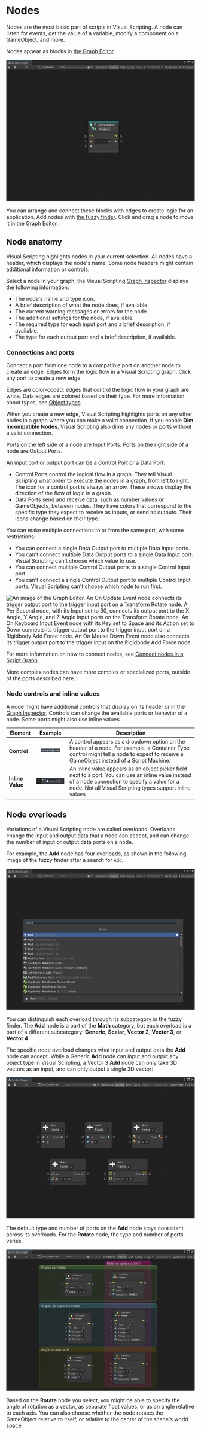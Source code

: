 # Nodes 

Nodes are the most basic part of scripts in Visual Scripting. A node can listen for events, get the value of a variable, modify a component on a GameObject, and more.  

Nodes appear as blocks in [the Graph Editor](vs-interface-overview.md#the-graph-editor). 

![An image of the Graph window. A blank Set Variable node sits in the middle of the Graph Editor.](images/vs-node-example.png)

You can arrange and connect these blocks with edges to create logic for an application. Add nodes with [the fuzzy finder](vs-interface-overview.md#the-fuzzy-finder). Click and drag a node to move it in the Graph Editor. 

## Node anatomy

Visual Scripting highlights nodes in your current selection. All nodes have a header, which displays the node's name. Some node headers might contain additional information or controls.

Select a node in your graph, the Visual Scripting [Graph Inspector](vs-interface-overview.md#the-graph-inspector) displays the following information: 

- The node's name and type icon. 
- A brief description of what the node does, if available. 
- The current warning messages or errors for the node. 
- The additional settings for the node, if available. 
- The required type for each input port and a brief description, if available.
- The type for each output port and a brief description, if available.

### Connections and ports

Connect a port from one node to a compatible port on another node to create an edge. Edges form the logic flow in a Visual Scripting graph. Click any port to create a new edge. 

Edges are color-coded: edges that control the logic flow in your graph are white. Data edges are colored based on their type. For more information about types, see [Object types](vs-types.md).

When you create a new edge, Visual Scripting highlights ports on any other nodes in a graph where you can make a valid connection. If you enable **Dim Incompatible Nodes**, Visual Scripting also dims any nodes or ports without a valid connection. 

Ports on the left side of a node are Input Ports. Ports on the right side of a node are Output Ports. 

An input port or output port can be a Control Port or a Data Port: 

- Control Ports control the logical flow in a graph. They tell Visual Scripting what order to execute the nodes in a graph, from left to right. The icon for a control port is always an arrow. These arrows display the direction of the flow of logic in a graph.
- Data Ports send and receive data, such as number values or GameObjects, between nodes. They have colors that correspond to the specific type they expect to receive as inputs, or send as outputs. Their icons change based on their type.

You can make multiple connections to or from the same port, with some restrictions: 

- You can connect a single Data Output port to multiple Data Input ports. 
- You can't connect multiple Data Output ports to a single Data Input port. Visual Scripting can't choose which value to use. 
- You can connect multiple Control Output ports to a single Control Input port.
- You can't connect a single Control Output port to multiple Control Input ports. Visual Scripting can't choose which node to run first. 

![An image of the Graph Editor. An On Update Event node connects its trigger output port to the trigger input port on a Transform Rotate node. A Per Second node, with its Input set to 30, connects its output port to the X Angle, Y Angle, and Z Angle input ports on the Transform Rotate node. An On Keyboard Input Event node with its Key set to Space and its Action set to Down connects its trigger output port to the trigger input port on a Rigidbody Add Force node. An On Mouse Down Event node also connects its trigger output port to the trigger input on the Rigidbody Add Force node.](images/vs-multiple-connections-example.png)

For more information on how to connect nodes, see [Connect nodes in a Script Graph](vs-creating-connections.md).

More complex nodes can have more complex or specialized ports, outside of the ports described here.
### Node controls and inline values

A node might have additional controls that display on its header or in the [Graph Inspector](vs-interface-overview.md#the-graph-inspector). Controls can change the available ports or behavior of a node. Some ports might also use inline values. 

<table>
<thead>
<tr>
<th><strong>Element</strong></th>
<th><strong>Example</strong></th>
<th><strong>Description</strong></th>
</tr>
</thead>
<tbody>
<tr>
<td><strong>Control</strong></td>
<td> <img src="images\vs-node-container-type.png" alt="Game Object control dropdown"></td>
<td>A control appears as a dropdown option on the header of a node. For example, a Container Type control might tell a node to expect to receive a GameObject instead of a Script Machine.</td>
</tr>
<tr>
<td><strong>Inline Value</strong></td>
<td> <img src="images\vs-node-inline-value.png" alt="Inline value field"></td>
<td>An inline value appears as an object picker field next to a port. You can use an inline value instead of a node connection to specify a value for a node. Not all Visual Scripting types support inline values.</td>
</tr>
</tbody>
</table>
 
## Node overloads 

Variations of a Visual Scripting node are called overloads. Overloads change the input and output data that a node can accept, and can change the number of input or output data ports on a node.

For example, the **Add** node has four overloads, as shown in the following image of the fuzzy finder after a search for `Add`. 

![A screenshot of the Visual Scripting fuzzy finder that displays a search for an Add node. The fuzzy finder displays five results for the Math Add node: Math/Generic, Math/Scalar, Math/Vector 2, Math/Vector 3, and Math/Vector 4.](images/vs-add-node-overloads.png)

You can distinguish each overload through its subcategory in the fuzzy finder. The **Add** node is a part of the **Math** category, but each overload is a part of a different subcategory: **Generic**, **Scalar**, **Vector 2**, **Vector 3**, or **Vector 4**. 

The specific node overload changes what input and output data the **Add** node can accept. While a Generic **Add** node can input and output any object type in Visual Scripting, a Vector 3 **Add** node can only take 3D vectors as an input, and can only output a single 3D vector:

![An image of the Graph window. The five different Add nodes have been added to a Script Graph. Every node has a different icon for its ports, based on the data type the node can add. Some ports on every Add node but the Generic node has inline values.](images/vs-add-node-overloads-2.png)

The default type and number of ports on the **Add** node stays consistent across its overloads. For the **Rotate** node, the type and number of ports varies. 

![An image of the Rotate node's overloads. Named groups in the Graph Editor highlight their different options: you can specify angles as vectors, angles as separate floats, or specify the angle of rotation around the axis. These three different nodes can also contain an option to rotate relative to the target GameObject or to World space in the scene.](images/vs-nodes-rotate-node-overloads.png)

Based on the **Rotate** node you select, you might be able to specify the angle of rotation as a vector, as separate float values, or as an angle relative to each axis. You can also choose whether the node rotates the GameObject relative to itself, or relative to the center of the scene's world space.
